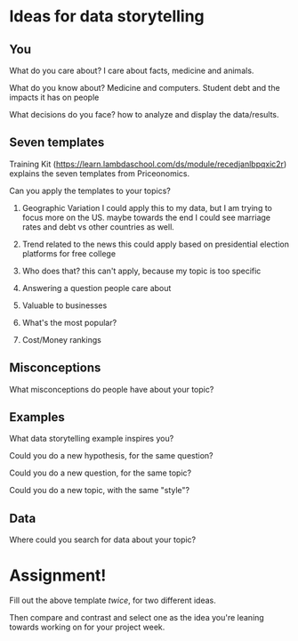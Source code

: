 # Ideas for data storytelling

## You

What do you care about?
I care about facts, medicine and animals. 


What do you know about?
Medicine and computers. Student debt and the impacts it has on people


What decisions do you face?
how to analyze and display the data/results. 


## Seven templates

Training Kit (https://learn.lambdaschool.com/ds/module/recedjanlbpqxic2r) explains the seven templates from Priceonomics.

Can you apply the templates to your topics? 

1. Geographic Variation
I could apply this to my data, but I am trying to focus more on the US. maybe towards the end I could see marriage rates and debt vs other countries as well.

2. Trend related to the news
this could apply based on presidential election platforms for free college

3. Who does that?
this can't apply, because my topic is too specific

4. Answering a question people care about


5. Valuable to businesses


6. What's the most popular?


7. Cost/Money rankings


## Misconceptions

What misconceptions do people have about your topic?


## Examples

What data storytelling example inspires you?


Could you do a new hypothesis, for the same question?


Could you do a new question, for the same topic?


Could you do a new topic, with the same "style"?


## Data

Where could you search for data about your topic?


# Assignment!

Fill out the above template *twice*, for two different ideas.

Then compare and contrast and select one as the idea you're leaning towards
working on for your project week.
